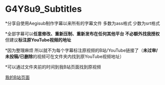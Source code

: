 # G4Y8u9_Subtitles
*分享自使用Aegisub制作字幕以来所有的字幕文件 多数为ass格式 少数为srt格式

*全部字幕可以**任意修改、重新压制、重新发布在任何其他平台 不必额外找我授权** 但建议**标注原YouTube视频的地址**

*因为整理麻烦 所以就不为每个字幕标注原视频的B站/YouTube链接了（**未过审/未投稿/已删除**的视频可在文件夹内找到原YouTube视频地址）

*可以通过文件夹前的时间到我B站页面找到原视频

[我的B站页面](https://space.bilibili.com/744058)
